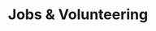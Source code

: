 ---
title: Jobs & Volunteering
layout: page
hidden: false
description: |
  Our people are really important to us. Ask our community what makes St George’s unique and the people who work for us come up again and again.
tabs:
- title: 'Jobs'
  content: |-
    With 61 staff, we’re one of the biggest employers in Wakefield.

    Current job vacancies, including details about how to apply, are listed below.
  childname: jobs
  childname_heading: Current job vacancies
- title: 'Volunteering'
  content: |-
    Volunteering with us can take many forms, and you don’t need loads of spare time to do it.

    Helping other people is hugely satisfying. Seeing how giving your time benefits others, helps you develop self-confidence and build connections with those around you.

    Current volunteering opportunities are listed below, however if you don’t see something that’s right for you but you’re interested in helping out, <a href="/contact/">get in touch</a>.
  childname: volunteering
  childname_heading: Current volunteering opportunities
---  
